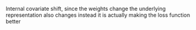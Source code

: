 Internal covariate shift, since the weights change the underlying representation also changes
instead it is actually making the loss function better
